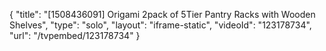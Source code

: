 {
    "title": "[1508436091] Origami 2pack of 5Tier Pantry Racks with Wooden Shelves",
    "type": "solo",
    "layout": "iframe-static",
    "videoId": "123178734",
    "url": "\/tvpembed\/123178734"
}